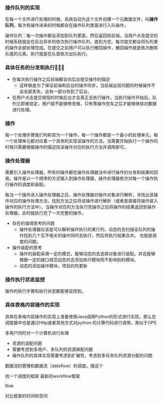 ### 操作队列的实现

在每一个文件进行处理的时候，系统自动为这个文件创建一个元数据文件，叫**操作队列**，每次有操作进来的时候都会在操作队列里面进行入队操作。

操作队列：每一次操作都会添加到队列里面，然后返回给前端，当用户点击提交的时候系统就会在后台异步的依次执行操作队列，直到为空。每次提交都会将队列里的操作全部处理完成。在提交之前用户可以执行撤回操作，撤回操作就是依次删除队尾的元素。执行就是在队首依次出队执行。

### 具体任务的分发和执行

+ 在每次执行操作之后前端都会向后台提交操作的描述
  + 这样做是为了保证前端和后台的操作同步，当前端出现问题的时候操作不会全部丢失，会有一部分存到了后台。
+ 在用户点击提交按钮的时候后台才会真正去执行操作，当执行操作开始后，队列立即被锁定，用户就不能够修改值，只有等操作完车之后才能够继续对数据进行处理。

### 操作

每一个处理步骤我们均称其为一个操作，每一个操作都是一个最小的处理单元，每一个处理单元都对应着一个具体的实现该操作的方法。当需要开始执行一个操作的时候只需要根据操作的描述找该操作对应的执行方法并调用即可。

### 操作处理器

​		需要引入操作处理器，所有的操作都在操作处理器当中进行操作的分发和结果的回收。操作是以一个顺序的方式输入到操作处理器，操作处理器依次对每一个操作执行操作的调度和装配。

​		每当一个操作进入操作处理器之后，操作处理器对操作对象进行解析，寻找出该操作对应的操作处理方法，找到方法之后将该操作进行解析（或者是直接将操作装入操作的执行方法中），当操作对应的方法执行完操作之后将操作的结果返回到操作处理器，此时就执行完了一次完整的操作。

 + 存在的值得思考的问题
   + 操作处理器应该是可以解析操作执行的某行列，动态的去扫描全队列的操作找到几个互不相关的操作同时去执行，然后将执行结果合并。  也就是调度的问题。
 + 操作装配的思考
   + 操作的装配采用一定的模式，能够动态的去选择对象进行装配。并且能够根据一定的接口规范动态的去添加执行模块而不影响别的模块。
   + 动态的添加操作模块，项目的热更新

### 操作执行状态监控

操作的执行步骤和执行状态都能够监控到。

### 具体表格内容操作的实现

具体在表格内容操作的实现上准备使用Java调用Python的形式进行实现。那么在调度器中也是通过Http或者其他方式对python 的计算代码进行调用。类似于OPS









多用户同时对一个计算机进行处理

+ 资源的调配问题
+ 需要考虑到多用户、多队列的资源掉配问题  
+ 操作队列的具体实现需要考虑到扩展性，考虑到多任务队列资源分配的问题



数据流的管理和数据流（dataflow）的调度。搜这个







找一个调度的框架 最新的workflow框架 

flink 







对比框架的时间和空间